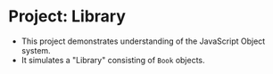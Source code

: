 # Project: Library
- This project demonstrates understanding of the JavaScript Object system.
- It simulates a "Library" consisting of `Book` objects.
